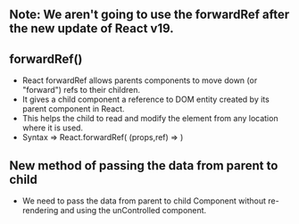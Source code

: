 ## Note: We aren't going to use the forwardRef after the new update of React v19.

## forwardRef() 
- React forwardRef allows parents components to move down (or "forward") refs to their children.
- It gives a child component a reference to DOM entity created by its parent component in React.
- This helps the child to read and modify the element from any location where it is used. 
- Syntax => React.forwardRef(
    (props,ref) => 
)



## New method of passing the data from parent to child
- We need to pass the data from parent to child Component without re-rendering and using the unControlled component.
